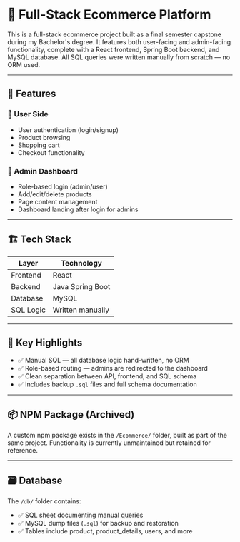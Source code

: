 # 🛒 Full-Stack Ecommerce Platform

This is a full-stack ecommerce project built as a final semester capstone during my Bachelor's degree. It features both user-facing and admin-facing functionality, complete with a React frontend, Spring Boot backend, and MySQL database. All SQL queries were written manually from scratch — no ORM used.

---
## 🚀 Features

### 👤 User Side
- User authentication (login/signup)
- Product browsing
- Shopping cart
- Checkout functionality

### 🔐 Admin Dashboard
- Role-based login (admin/user)
- Add/edit/delete products
- Page content management
- Dashboard landing after login for admins

---

## 🏗️ Tech Stack

| Layer      | Technology          |
|------------|---------------------|
| Frontend   | React               |
| Backend    | Java Spring Boot    |
| Database   | MySQL               |
| SQL Logic  | Written manually    |

---

## 🧠 Key Highlights

- ✅ Manual SQL — all database logic hand-written, no ORM
- ✅ Role-based routing — admins are redirected to the dashboard
- ✅ Clean separation between API, frontend, and SQL schema
- ✅ Includes backup `.sql` files and full schema documentation

---

## 📦 NPM Package (Archived)

A custom npm package exists in the `/Ecommerce/` folder, built as part of the same project. Functionality is currently unmaintained but retained for reference.

---

## 🗃️ Database

The `/db/` folder contains:

- ✅ SQL sheet documenting manual queries
- ✅ MySQL dump files (`.sql`) for backup and restoration
- ✅ Tables include product, product_details, users, and more
